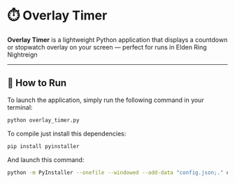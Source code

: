 # ⏱️ Overlay Timer

**Overlay Timer** is a lightweight Python application that displays a countdown or stopwatch overlay on your screen — perfect for runs in Elden Ring Nightreign

---

## 🚀 How to Run

To launch the application, simply run the following command in your terminal:

```bash
python overlay_timer.py
```

To compile just install this dependencies:

```bash
pip install pyinstaller
```

And launch this command:

```bash
python -m PyInstaller --onefile --windowed --add-data "config.json;." overlay_timer.py
```
